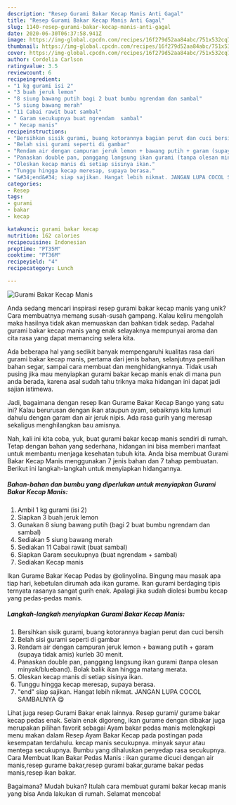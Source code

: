 ```yaml
---
description: "Resep Gurami Bakar Kecap Manis Anti Gagal"
title: "Resep Gurami Bakar Kecap Manis Anti Gagal"
slug: 1140-resep-gurami-bakar-kecap-manis-anti-gagal
date: 2020-06-30T06:37:58.941Z
image: https://img-global.cpcdn.com/recipes/16f279d52aa84abc/751x532cq70/gurami-bakar-kecap-manis-foto-resep-utama.jpg
thumbnail: https://img-global.cpcdn.com/recipes/16f279d52aa84abc/751x532cq70/gurami-bakar-kecap-manis-foto-resep-utama.jpg
cover: https://img-global.cpcdn.com/recipes/16f279d52aa84abc/751x532cq70/gurami-bakar-kecap-manis-foto-resep-utama.jpg
author: Cordelia Carlson
ratingvalue: 3.5
reviewcount: 6
recipeingredient:
- "1 kg gurami isi 2"
- "3 buah jeruk lemon"
- "8 siung bawang putih bagi 2 buat bumbu ngrendam dan sambal"
- "5 siung bawang merah"
- "11 Cabai rawit buat sambal"
- " Garam secukupnya buat ngrendam  sambal"
- " Kecap manis"
recipeinstructions:
- "Bersihkan sisik gurami, buang kotorannya bagian perut dan cuci bersih"
- "Belah sisi gurami seperti di gambar"
- "Rendam air dengan campuran jeruk lemon + bawang putih + garam (supaya tidak amis) kurleb 30 menit."
- "Panaskan double pan, panggang langsung ikan gurami (tanpa olesan minyak/blueband). Bolak balik ikan hingga matang merata."
- "Oleskan kecap manis di setiap sisinya ikan."
- "Tunggu hingga kecap meresap, supaya berasa."
- "&#34;end&#34; siap sajikan. Hangat lebih nikmat. JANGAN LUPA COCOL SAMBALNYA 😋"
categories:
- Resep
tags:
- gurami
- bakar
- kecap

katakunci: gurami bakar kecap 
nutrition: 162 calories
recipecuisine: Indonesian
preptime: "PT35M"
cooktime: "PT36M"
recipeyield: "4"
recipecategory: Lunch

---
```



![Gurami Bakar Kecap Manis](https://img-global.cpcdn.com/recipes/16f279d52aa84abc/751x532cq70/gurami-bakar-kecap-manis-foto-resep-utama.jpg)

Anda sedang mencari inspirasi resep gurami bakar kecap manis yang unik? Cara membuatnya memang susah-susah gampang. Kalau keliru mengolah maka hasilnya tidak akan memuaskan dan bahkan tidak sedap. Padahal gurami bakar kecap manis yang enak selayaknya mempunyai aroma dan cita rasa yang dapat memancing selera kita.

Ada beberapa hal yang sedikit banyak mempengaruhi kualitas rasa dari gurami bakar kecap manis, pertama dari jenis bahan, selanjutnya pemilihan bahan segar, sampai cara membuat dan menghidangkannya. Tidak usah pusing jika mau menyiapkan gurami bakar kecap manis enak di mana pun anda berada, karena asal sudah tahu triknya maka hidangan ini dapat jadi sajian istimewa.

Jadi, bagaimana dengan resep Ikan Gurame Bakar Kecap Bango yang satu ini? Kalau berurusan dengan ikan ataupun ayam, sebaiknya kita lumuri dahulu dengan garam dan air jeruk nipis. Ada rasa gurih yang meresap sekaligus menghilangkan bau amisnya.


Nah, kali ini kita coba, yuk, buat gurami bakar kecap manis sendiri di rumah. Tetap dengan bahan yang sederhana, hidangan ini bisa memberi manfaat untuk membantu menjaga kesehatan tubuh kita. Anda bisa membuat Gurami Bakar Kecap Manis menggunakan 7 jenis bahan dan 7 tahap pembuatan. Berikut ini langkah-langkah untuk menyiapkan hidangannya.

<!--inarticleads1-->

##### Bahan-bahan dan bumbu yang diperlukan untuk menyiapkan Gurami Bakar Kecap Manis:

1. Ambil 1 kg gurami (isi 2)
1. Siapkan 3 buah jeruk lemon
1. Gunakan 8 siung bawang putih (bagi 2 buat bumbu ngrendam dan sambal)
1. Sediakan 5 siung bawang merah
1. Sediakan 11 Cabai rawit (buat sambal)
1. Siapkan  Garam secukupnya (buat ngrendam + sambal)
1. Sediakan  Kecap manis


Ikan Gurame Bakar Kecap Pedas by @olinyolina. Bingung mau masak apa tiap hari, kebetulan dirumah ada ikan gurame. Ikan gurami berdaging tipis ternyata rasanya sangat gurih enak. Apalagi jika sudah diolesi bumbu kecap yang pedas-pedas manis. 

<!--inarticleads2-->

##### Langkah-langkah menyiapkan Gurami Bakar Kecap Manis:

1. Bersihkan sisik gurami, buang kotorannya bagian perut dan cuci bersih
1. Belah sisi gurami seperti di gambar
1. Rendam air dengan campuran jeruk lemon + bawang putih + garam (supaya tidak amis) kurleb 30 menit.
1. Panaskan double pan, panggang langsung ikan gurami (tanpa olesan minyak/blueband). Bolak balik ikan hingga matang merata.
1. Oleskan kecap manis di setiap sisinya ikan.
1. Tunggu hingga kecap meresap, supaya berasa.
1. &#34;end&#34; siap sajikan. Hangat lebih nikmat. JANGAN LUPA COCOL SAMBALNYA 😋


Lihat juga resep Gurami Bakar enak lainnya. Resep gurami/ gurame bakar kecap pedas enak. Selain enak digoreng, ikan gurame dengan dibakar juga merupakan pilihan favorit sebagai Ayam bakar pedas manis melengkapi menu makan dalam Resep Ayam Bakar Kecap pada postingan pada kesempatan terdahulu. kecap manis secukupnya. minyak sayur atau mentega secukupnya. Bumbu yang dihaluskan penyedap rasa secukupnya. Cara Membuat Ikan Bakar Pedas Manis : ikan gurame dicuci dengan air manis,resep gurame bakar,resep gurami bakar,gurame bakar pedas manis,resep ikan bakar. 

Bagaimana? Mudah bukan? Itulah cara membuat gurami bakar kecap manis yang bisa Anda lakukan di rumah. Selamat mencoba!
